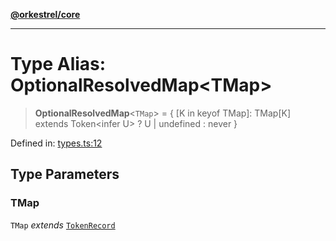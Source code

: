 [**@orkestrel/core**](../index.md)

***

# Type Alias: OptionalResolvedMap\<TMap\>

> **OptionalResolvedMap**\<`TMap`\> = \{ \[K in keyof TMap\]: TMap\[K\] extends Token\<infer U\> ? U \| undefined : never \}

Defined in: [types.ts:12](https://github.com/orkestrel/core/blob/4aab0d299da5f30a0c75f3eda95d1b02f821688d/src/types.ts#L12)

## Type Parameters

### TMap

`TMap` *extends* [`TokenRecord`](TokenRecord.md)
